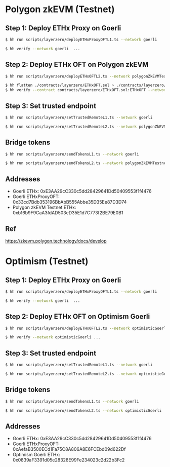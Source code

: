 
# Polygon zkEVM (Testnet)

## Step 1: Deploy ETHx Proxy on Goerli

```sh
$ hh run scripts/layerzero/deployETHxProxyOFTL1.ts --network goerli

$ hh verify --network goerli  ...
```

## Step 2: Deploy ETHx OFT on Polygon zkEVM

```sh
$ hh run scripts/layerzero/deployETHxOFTL2.ts --network polygonZkEVMTestnet

$ hh flatten ./contracts/layerzero/ETHxOFT.sol > ./contracts/layerzero/ETHxOFTV2_FLATTENED.sol
$ hh verify --contract contracts/layerzero/ETHxOFT.sol:ETHxOFT --network polygonZkEVMTestnet ...
```

## Step 3: Set trusted endpoint

```sh
$ hh run scripts/layerzero/setTrustedRemoteL1.ts --network goerli

$ hh run scripts/layerzero/setTrustedRemoteL2.ts --network polygonZkEVMTestnet
```

## Bridge tokens

```sh
$ hh run scripts/layerzero/sendTokensL1.ts --network goerli

$ hh run scripts/layerzero/sendTokensL2.ts --network polygonZkEVMTestnet
```

## Addresses

- Goerli ETHx: 0xE3AA29cC330c5dd28429641Dd50409553f1f4476
- Goerli ETHxProxyOFT: 0x33cd7Bdb353196BbAbB555Abbe35D35Ee87D3D74
- Polygon zkEVM Testnet ETHx: 0xb16b9F9CaA3fdAD503eD35E1d7C773f2BE79E0B1

## Ref

https://zkevm.polygon.technology/docs/develop


# Optimism (Testnet)

## Step 1: Deploy ETHx Proxy on Goerli

```sh
$ hh run scripts/layerzero/deployETHxProxyOFTL1.ts --network goerli

$ hh verify --network goerli  ...
```

## Step 2: Deploy ETHx OFT on Optimism Goerli

```sh
$ hh run scripts/layerzero/deployETHxOFTL2.ts --network optimisticGoerli

$ hh verify --network optimisticGoerli ...
```

## Step 3: Set trusted endpoint

```sh
$ hh run scripts/layerzero/setTrustedRemoteL1.ts --network goerli

$ hh run scripts/layerzero/setTrustedRemoteL2.ts --network optimisticGoerli
```

## Bridge tokens

```sh
$ hh run scripts/layerzero/sendTokensL1.ts --network goerli

$ hh run scripts/layerzero/sendTokensL2.ts --network optimisticGoerli
```

## Addresses

- Goerli ETHx: 0xE3AA29cC330c5dd28429641Dd50409553f1f4476
- Goerli ETHxProxyOFT: 0xAefaB3500ECd1Fa75C8A806A8E6FCEbd09d622Df
- Optimism Goerli ETHx: 0x0839aF3391d05e28328E99Fe234023c2d22b3Fc2